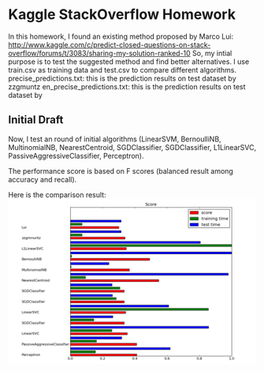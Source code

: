 Kaggle StackOverflow Homework
=================================================
In this homework, I found an existing method proposed by Marco Lui: http://www.kaggle.com/c/predict-closed-questions-on-stack-overflow/forums/t/3083/sharing-my-solution-ranked-10
So, my intial purpose is to test the suggested method and find better alternatives.
I use train.csv as training data and test.csv to compare different algorithms.
precise_predictions.txt: this is the prediction results on test dataset by zzgmuntz
en_precise_predictions.txt: this is the prediction results on test dataset by 

Initial Draft
-------------------------------------------------

Now, I test an round of initial algorithms (LinearSVM, BernoulliNB, MultinomialNB, NearestCentroid, SGDClassifier, SGDClassifier, L1LinearSVC, PassiveAggressiveClassifier, Perceptron).

The performance score is based on F scores (balanced result among accuracy and recall).


Here is the comparison result:
![Figure 1-1](compare_alg.png?raw=true)




